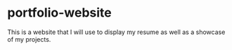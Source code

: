 # portfolio-website
This is a website that I will use to display my resume as well as a showcase of my projects. 